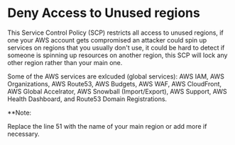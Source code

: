 # Deny Access to Unused regions

This Service Control Policy (SCP) restricts all access to unused regions, if one your AWS account gets compromised an attacker could spin up services on regions that you usually don't use, it could be hard to detect if someone is spinning up resources on another region, this SCP will lock any other region rather than your main one.

Some of the AWS services are exlcuded (global services): AWS IAM, AWS Organizations, AWS Route53, AWS Budgets, AWS WAF, AWS CloudFront, AWS Global Accelrator, AWS Snowball (Import/Export), AWS Support, AWS Health Dashboard, and Route53 Domain Registrations.

**Note:

Replace the line 51 with the name of your main region or add more if necessary.